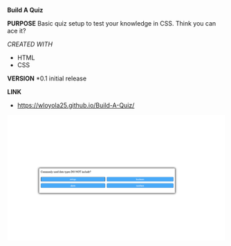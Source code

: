 **Build A Quiz**

**PURPOSE**
Basic quiz setup to test your knowledge in CSS. Think you can ace it?


*CREATED WITH*
* HTML 
* CSS


**VERSION** 
*0.1 initial release


**LINK**
* https://wloyola25.github.io/Build-A-Quiz/

![Alt text](/img/screenshot.jpeg "quiz shot")
